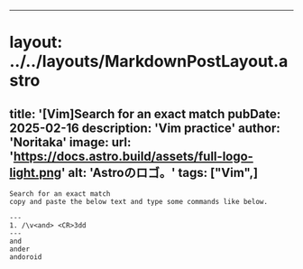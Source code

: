 
---
# layout: ../../layouts/MarkdownPostLayout.astro
title: '[Vim]Search for an exact match
pubDate: 2025-02-16
description: 'Vim practice'
author: 'Noritaka'
image:
    url: 'https://docs.astro.build/assets/full-logo-light.png'
    alt: 'Astroのロゴ。'
tags: ["Vim",]
---


```
Search for an exact match
copy and paste the below text and type some commands like below.

---
1. /\v<and> <CR>3dd
---
and
ander
andoroid
```

